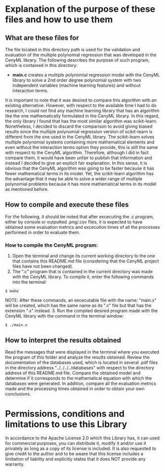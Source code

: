 
# Explanation of the purpose of these files and how to use them
  
## What are these files for
The file located in this directory path is used for the validation and evaluation of the multiple polynomial regression that was developed in the CenyML library. The following describes the purpose of such program, which is contained in this directory:

- **main.c** creates a multiple polynomial regression model with the CenyML library to solve a 2nd order degree polynomial system with two independent variables (machine learning features) and without interaction terms.

It is important to note that it was desired to compare this algorithm with an existing alternative. However, with respect to the available time I had to do research, I could not find any machine learning library that has an algorithm like the one mathematically formulated in the CenyML library. In this regard, the only library I found that has the most similar algorithm was scikit-learn. Nonetheless, I decided to discard the comparison to avoid giving biased results since the multiple polynomial regression version of scikit-learn is different from the one used in the CenyML library. The scikit-learn solves multiple polynomial systems containing more mathematical elements and even without the interaction terms option they provide, this is still the same with respect to the CenyML algorithm. Therefore, although I did in fact compare them, it would have been unfair to publish that information and instead I decided to give an explicit fair explanation. In this sense, it is obvious that the CenyML algorithm was going to be faster because it has fewer mathematical terms in its model. Yet, the scikit-learn algorithm has the advantage that it may be able to solve a wider range of multiple polynomial problems because it has more mathematical terms in its model as mentioned before.

## How to compile and execute these files
For the following, it should be noted that after excecuting the .c program, either by console or outputted .png/.csv files, it is expected to have obtained some evaluation metrics and excecution times of all the processes performed in order to evaluate them.

### How to compile the CenyML program:
1. Open the terminal and change its current working directory to the one that contains this README.md file (considering that the CenyML project files have not been changed).
2. The ".c" program that is contained in the current directory was made with the CenyML library. To compile it, enter the following commands into the terminal:
```console
$ make
```
NOTE: After these commands, an excecutable file with the name: "main.x" will be created, which has the same name as its ".c" file but that has the extension ".x" instead.
3. Run the compiled desired program made with the CenyML library with the command in the terminal window:
```console
$ ./main.x
```

## How to interpret the results obtained
Read the messages that were displayed in the terminal where you executed the program of this folder and analyze the results obtained. Review the documentation of the databases used, which is located in several .pdf files in the directory address "../../../../databases" with respect to the directory address of this README.md file. Compare the obtained model and determine if it corresponds to the mathematical equation with which the databases were generated. In addition, compare all the evaluation metrics made and the processing times obtained in order to obtain your own conclusions.

# Permissions, conditions and limitations to use this Library  
In accordance to the Apache License 2.0 which this Library has, it can used for commercial purposes, you can distribute it, modify it and/or use it privately as long as a copy of its license is included. It is also requested to give credit to the author and to be aware that this license includes a limitation of liability and explicitly states that it does NOT provide any warranty.
